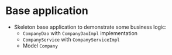 # Base application

- Skeleton base application to demonstrate some business logic:
  - `CompanyDao` with `CompanyDaoImpl` implementation
  - `CompanyService` with `CompanyServiceImpl`
  - Model `Company`
